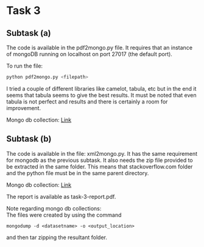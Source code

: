 # Task 3

## Subtask (a)

The code is available in the pdf2mongo.py file. It requires that an instance of mongoDB running on localhost on port 27017 (the default port).

To run the file:

```bash
python pdf2mongo.py <filepath>
```

I tried a couple of different libraries like camelot, tabula, etc but in the end it seems that tabula seems to give the best results. It must be noted that even tabula is not perfect and results and there is certainly a room for improvement.

Mongo db collection: [Link](https://drive.google.com/file/d/1Lt83IAYE2Um0ulfNZqJluxGGaIbcVieV/view?usp=sharing)

## Subtask (b)

The code is available in the file: xml2mongo.py. It has the same requirement for mongodb as the previous subtask. It also needs the zip file provided to be extracted in the same folder. This means that stackoverflow.com folder  and the python file must be in the same parent directory.

Mongo db collection: [Link](https://drive.google.com/file/d/1ErxxgAUGi6Y3fp2i6Ooc1GQrJ8xrWa28/view?usp=sharing)

The report is available as task-3-report.pdf.

Note regarding mongo db collections:  
The files were created by using the command
```
mongodump -d <datasetname> -o <output_location>  
```  
and then tar zipping the resultant folder.

